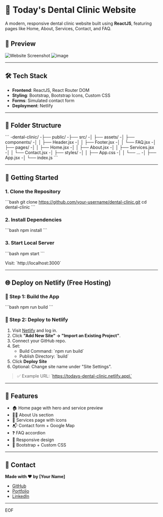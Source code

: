 # 🦷 Today's Dental Clinic Website

A modern, responsive dental clinic website built using **ReactJS**, featuring pages like Home, About, Services, Contact, and FAQ.

## 📸 Preview

![Website Screenshot](![image](https://github.com/user-attachments/assets/352b47f4-ffbc-4763-938f-9a02047d867a)
) <!-- Add a screenshot here -->![image](https://github.com/user-attachments/assets/cbcec645-bc53-41f8-bb13-36bbcf3d15bb)


---

## 🛠️ Tech Stack

- **Frontend**: ReactJS, React Router DOM
- **Styling**: Bootstrap, Bootstrap Icons, Custom CSS
- **Forms**: Simulated contact form
- **Deployment**: Netlify

---

## 📁 Folder Structure

\`\`\`
-dental-clinic/
-├── public/
-├── src/
-│   ├── assets/
-│   ├── components/
-│   │   ├── Header.jsx
-│   │   ├── Footer.jsx
-│   │   └── FAQ.jsx
-│   ├── pages/
-│   │   ├── Home.jsx
-│   │   ├── About.jsx
-│   │   ├── Services.jsx
-│   │   └── Contact.jsx
-│   ├── styles/
-│   │   ├── App.css
-│   │   └── ...
-│   ├── App.jsx
-│   └── index.js
\`\`\`

---

## 🚀 Getting Started

### 1. Clone the Repository

\`\`\`bash
git clone https://github.com/your-username/dental-clinic.git
cd dental-clinic
\`\`\`

### 2. Install Dependencies

\`\`\`bash
npm install
\`\`\`

### 3. Start Local Server

\`\`\`bash
npm start
\`\`\`

Visit: \`http://localhost:3000\`

---

## 🌐 Deploy on Netlify (Free Hosting)

### 🔹 Step 1: Build the App

\`\`\`bash
npm run build
\`\`\`

### 🔹 Step 2: Deploy to Netlify

1. Visit [Netlify](https://netlify.com) and log in.
2. Click **"Add New Site" → "Import an Existing Project"**.
3. Connect your GitHub repo.
4. Set:
   - Build Command: \`npm run build\`
   - Publish Directory: \`build\`
5. Click **Deploy Site**
6. Optional: Change site name under "Site Settings".

> ✅ Example URL: \`https://todays-dental-clinic.netlify.app\`

---

## 🧠 Features

- 🏠 Home page with hero and service preview
- 🧑‍⚕️ About Us section
- 💎 Services page with icons
- 📬 Contact form + Google Map
- ❓ FAQ accordion
- 📱 Responsive design
- 🎨 Bootstrap + Custom CSS

---

## 📌 Contact

**Made with ❤️ by [Your Name]**

- [GitHub](https://github.com/your-username)
- [Portfolio](https://your-portfolio.com)
- [LinkedIn](https://linkedin.com/in/your-profile)

---
EOF
